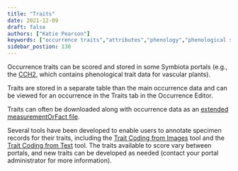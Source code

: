 ```yaml
---
title: "Traits"
date: 2021-12-09
draft: false
authors: ["Katie Pearson"]
keywords: ["occurrence traits","attributes","phenology","phenological scoring"]
sidebar_postion: 130
---
```


Occurrence traits can be scored and stored in some Symbiota portals (e.g., the [CCH2](https://cch2.org/portal/), which contains phenological trait data for vascular plants).

Traits are stored in a separate table than the main occurrence data and can be viewed for an occurrence in the Traits tab in the Occurrence Editor. 

Traits can often be downloaded along with occurrence data as an [extended measurementOrFact file](https://tools.gbif.org/dwca-validator/extension.do?id=http://rs.iobis.org/obis/terms/ExtendedMeasurementOrFact).

Several tools have been developed to enable users to annotate specimen records for their traits, including the [Trait Coding from Images](/Editor_Guide/Traits/trait_scoring_images) tool and the [Trait Coding from Text](/Editor_Guide/Traits/trait_scoring_text) tool. The traits available to score vary between portals, and new traits can be developed as needed (contact your portal administrator for more information).